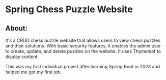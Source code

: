 # Spring Chess Puzzle Website

## About:

It's a CRUD chess puzzle website that allows users to view chess puzzles and their solutions. With basic security features, it enables the admin user to create, update, and delete puzzles on the website. It uses Thymeleaf to display content.

This was my first individual project after learning Spring Boot in 2023 and helped me get my first job.
